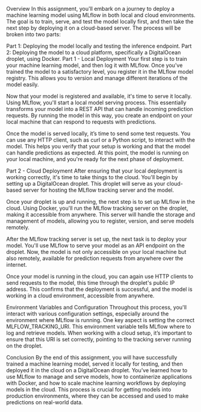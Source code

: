 Overview
In this assignment, you'll embark on a journey to deploy a machine learning model using MLflow in both local and cloud environments. The goal is to train, serve, and test the model locally first, and then take the next step by deploying it on a cloud-based server. The process will be broken into two parts:

Part 1: Deploying the model locally and testing the inference endpoint.
Part 2: Deploying the model to a cloud platform, specifically a DigitalOcean droplet, using Docker.
Part 1 - Local Deployment
Your first step is to train your machine learning model, and then log it with MLflow. Once you've trained the model to a satisfactory level, you register it in the MLflow model registry. This allows you to version and manage different iterations of the model easily.

Now that your model is registered and available, it's time to serve it locally. Using MLflow, you'll start a local model serving process. This essentially transforms your model into a REST API that can handle incoming prediction requests. By running the model in this way, you create an endpoint on your local machine that can respond to requests with predictions.

Once the model is served locally, it’s time to send some test requests. You can use any HTTP client, such as curl or a Python script, to interact with the model. This helps you verify that your setup is working and that the model can handle predictions as expected. At this point, the model is running on your local machine, and you're ready for the next phase of deployment.

Part 2 - Cloud Deployment
After ensuring that your local deployment is working correctly, it's time to take things to the cloud. You'll begin by setting up a DigitalOcean droplet. This droplet will serve as your cloud-based server for hosting the MLflow tracking server and the model.

Once your droplet is up and running, the next step is to set up MLflow in the cloud. Using Docker, you'll run the MLflow tracking server on the droplet, making it accessible from anywhere. This server will handle the storage and management of models, allowing you to register, version, and serve models remotely.

After the MLflow tracking server is set up, the next task is to deploy your model. You'll use MLflow to serve your model as an API endpoint on the droplet. Now, the model is not only accessible on your local machine but also remotely, available for prediction requests from anywhere over the internet.

Once your model is running in the cloud, you can again use HTTP clients to send requests to the model, this time through the droplet's public IP address. This confirms that the deployment is successful, and the model is working in a cloud environment, accessible from anywhere.

Environment Variables and Configuration
Throughout this process, you'll interact with various configuration settings, especially around the environment where MLflow is running. One key aspect is setting the correct MLFLOW_TRACKING_URI. This environment variable tells MLflow where to log and retrieve models. When working with a cloud setup, it’s important to ensure that this URI is set correctly, pointing to the tracking server running on the droplet.

Conclusion
By the end of this assignment, you will have successfully trained a machine learning model, served it locally for testing, and then deployed it in the cloud on a DigitalOcean droplet. You’ve learned how to use MLflow to manage and serve models, how to containerize applications with Docker, and how to scale machine learning workflows by deploying models in the cloud. This process is crucial for getting models into production environments, where they can be accessed and used to make predictions on real-world data.